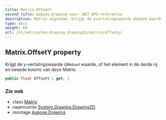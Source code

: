```yaml
---
title: Matrix.OffsetY
second_title: Aspose.Drawing voor .NET API-referentie
description: Matrix eigendom. Krijgt de yvertalingswaarde dedood waarde of het element in de derde rij en tweede kolom van deze Matrix.
type: docs
weight: 60
url: /nl/net/system.drawing.drawing2d/matrix/offsety/
---
```

## Matrix.OffsetY property

Krijgt de y-vertalingswaarde (de`dood` waarde, of het element in de derde rij en tweede kolom) van deze Matrix.

```csharp
public float OffsetY { get; }
```

### Zie ook

* class [Matrix](../)
* naamruimte [System.Drawing.Drawing2D](../../matrix/)
* montage [Aspose.Drawing](../../../)


